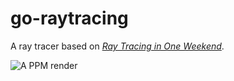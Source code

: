 # go-raytracing

A ray tracer based on [_Ray Tracing in One Weekend_](https://raytracing.github.io/books/RayTracingInOneWeekend.html).

![A PPM render](img.ppm)